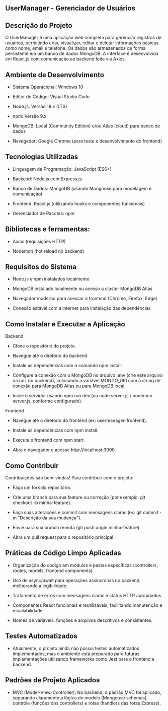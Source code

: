 ## UserManager - Gerenciador de Usuários

## Descrição do Projeto
O UserManager é uma aplicação web completa para gerenciar registros de usuários, permitindo criar, visualizar, editar e deletar informações básicas como nome, email e telefone. Os dados são armazenados de forma persistente em um banco de dados MongoDB. A interface é desenvolvida em React.js com comunicação ao backend feita via Axios.

## Ambiente de Desenvolvimento
- Sistema Operacional: Windows 10

- Editor de Código: Visual Studio Code

- Node.js: Versão 18.x (LTS)

- npm: Versão 9.x

- MongoDB: Local (Community Edition) e/ou Atlas (cloud) para banco de dados

- Navegador: Google Chrome (para teste e desenvolvimento do frontend)

## Tecnologias Utilizadas
- Linguagem de Programação: JavaScript (ES6+)

- Backend: Node.js com Express.js

- Banco de Dados: MongoDB (usando Mongoose para modelagem e comunicação)

- Frontend: React.js (utilizando hooks e componentes funcionais)

- Gerenciador de Pacotes: npm

## Bibliotecas e ferramentas:

- Axios (requisições HTTP)

- Nodemon (hot reload no backend)

## Requisitos do Sistema
- Node.js e npm instalados localmente

- MongoDB instalado localmente ou acesso a cluster MongoDB Atlas

- Navegador moderno para acessar o frontend (Chrome, Firefox, Edge)

- Conexão estável com a internet para instalação das dependências

## Como Instalar e Executar a Aplicação
Backend
- Clone o repositório do projeto.

- Navegue até o diretório do backend

- Instale as dependências com o comando npm install.

- Configure a conexão com o MongoDB no arquivo .env (crie este arquivo na raiz do backend), colocando a variável MONGO_URI com a string de conexão para MongoDB Atlas ou para MongoDB local.

- Inicie o servidor usando npm run dev (ou node server.js / nodemon server.js, conforme configurado).

Frontend
- Navegue até o diretório do frontend (ex: usermanager-frontend).

- Instale as dependências com npm install.

- Execute o frontend com npm start.

- Abra o navegador e acesse http://localhost:3000.

## Como Contribuir
Contribuições são bem-vindas! Para contribuir com o projeto:

- Faça um fork do repositório.

- Crie uma branch para sua feature ou correção (por exemplo: git checkout -b minha-feature).

- Faça suas alterações e commit com mensagens claras (ex: git commit -m "Descrição da sua mudança").

- Envie para sua branch remota (git push origin minha-feature).

- Abra um pull request para o repositório principal.

## Práticas de Código Limpo Aplicadas
- Organização do código em módulos e pastas específicas (controllers, routes, models, frontend components).

- Uso de async/await para operações assíncronas no backend, melhorando a legibilidade.

- Tratamento de erros com mensagens claras e status HTTP apropriados.

- Componentes React funcionais e reutilizáveis, facilitando manutenção e escalabilidade.

- Nomes de variáveis, funções e arquivos descritivos e consistentes.

## Testes Automatizados
- Atualmente, o projeto ainda não possui testes automatizados implementados, mas o ambiente está preparado para futuras implementações utilizando frameworks como Jest para o frontend e backend.

## Padrões de Projeto Aplicados
- MVC (Model-View-Controller): No backend, o padrão MVC foi aplicado, separando claramente a lógica do modelo (Mongoose schemas), controle (funções dos controllers) e rotas (handlers das rotas Express).